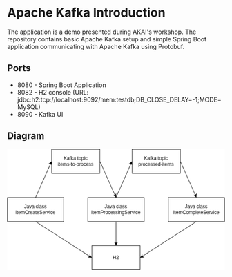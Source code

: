 # Apache Kafka Introduction
The application is a demo presented during AKAI's workshop.
The repository contains basic Apache Kafka setup and simple Spring Boot 
application communicating with Apache Kafka using Protobuf.

## Ports
- 8080 - Spring Boot Application
- 8082 - H2 console (URL: jdbc:h2:tcp://localhost:9092/mem:testdb;DB_CLOSE_DELAY=-1;MODE=MySQL)
- 8090 - Kafka UI

## Diagram
![Diagram](diagram.png)